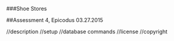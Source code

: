###Shoe Stores

##Assessment 4, Epicodus 03.27.2015

//description
//setup
//database commands
//license
//copyright
